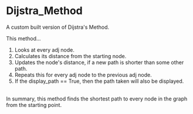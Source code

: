 # Dijstra_Method
A custom built version of Dijstra's Method.

This method...
<ol>
<li>Looks at every adj node.
<li>Calculates its distance from the starting node.
<li>Updates the node's distance, if a new path is shorter than some other path.
<li>Repeats this for every adj node to the previous adj node.
<li>If the display_path == True, then the path taken will also be displayed.
</ol><br>
In summary, this method finds the shortest path to every node in the graph from the starting point.
